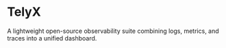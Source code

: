 # TelyX
A lightweight open-source observability suite combining logs, metrics, and traces into a unified dashboard.
